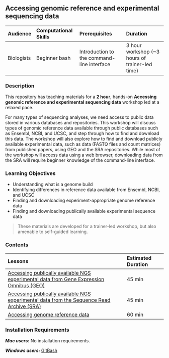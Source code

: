 ## Accessing genomic reference and experimental sequencing data

| Audience | Computational Skills | Prerequisites | Duration |
:----------|:----------|:----------|:----------|
| Biologists | Beginner bash | Introduction to the command-line interface | 3 hour workshop (~3 hours of trainer-led time)|


### Description

This repository has teaching materials for a **2 hour**, hands-on **Accessing genomic reference and experimental sequencing data** workshop led at a relaxed pace. 

For many types of sequencing analyses, we need access to public data stored in various databases and repositories. This workshop will discuss types of genomic reference data available through public databases such as Ensembl, NCBI, and UCSC, and step through how to find and download this data. The workshop will also explore how to find and download publicly available experimental data, such as data (FASTQ files and count matrices) from published papers, using GEO and the SRA repositories. While most of the workshop will access data using a web browser, downloading data from the SRA will require beginner knowledge of the command-line interface. 

### Learning Objectives

* Understanding what is a genome build
* Identifying differences in reference data available from Ensembl, NCBI, and UCSC
* Finding and downloading experiment-appropriate genome reference data
* Finding and downloading publically available experimental sequence data

> These materials are developed for a trainer-led workshop, but also amenable to self-guided learning.


### Contents

| Lessons            | Estimated Duration |
|:------------------------|:----------|
|[Accessing publically available NGS experimental data from Gene Expression Omnibus (GEO)](https://hbctraining.github.io/Training-modules/Accessing_public_genomic_data/lessons/accessing_public_experimental_data.html)| 45 min |
|[Accessing publically available NGS experimental data from the Sequence Read Archive (SRA)]()| 45 min |
|[Accessing genome reference data](https://hbctraining.github.io/Training-modules/Accessing_public_genomic_data/lessons/accessing_genome_reference_data.html) | 60 min |

### Installation Requirements

***Mac users:***
No installation requirements.

***Windows users:***
[GitBash](https://git-scm.com/download/win)


